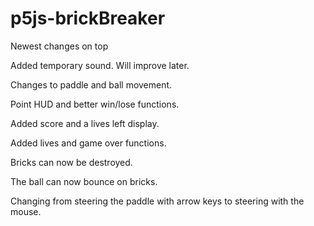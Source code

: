 # p5js-brickBreaker
Newest changes on top

Added temporary sound. Will improve later.

Changes to paddle and ball movement.

Point HUD and better win/lose functions.

Added score and a lives left display.

Added lives and game over functions.

Bricks can now be destroyed.

The ball can now bounce on bricks.

Changing from steering the paddle with arrow keys to steering with the mouse.
